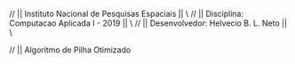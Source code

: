 // || Instituto Nacional de Pesquisas Espaciais || \\
// || Disciplina: Computacao Aplicada I	 - 2019	|| \\
// || Desenvolvedor: Helvecio B. L. Neto		|| \\

// || Algoritmo de Pilha Otimizado